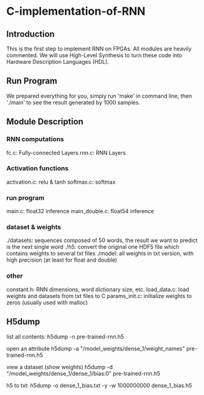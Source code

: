 # C-implementation-of-RNN

## Introduction
This is the first step to implement RNN on FPGAs. All modules are heavily commented. We will use High-Level Synthesis to turn these code into Hardware Description Languages (HDL).

## Run Program
We prepared everything for you, simply run 'make' in command line, then './main' to see the result generated by 1000 samples.

## Module Description

### RNN computations
fc.c: Fully-connected Layers 
rnn.c: RNN Layers

### Activation functions
activation.c: relu & tanh
softmax.c: softmax

### run program
main.c: float32 inference
main_double.c: float54 inference

### dataset & weights
./datasets: sequences composed of 50 words, the result we want to predict is the next single word
./h5: convert the original one HDF5 file which contains weights to several txt files
./model: all weights in txt version, with high precision (at least for float and double)


### other
constant.h: RNN dimensions, word dictionary size, etc.
load_data.c: load weights and datasets from txt files to C
params_init.c: initialize weights to zeros (usually used with malloc)



## H5dump

list all contents:
h5dump -n pre-trained-rnn.h5

open an attribute
h5dump -a "/model_weights/dense_1/weight_names" pre-trained-rnn.h5

view a dataset (show weights)
h5dump -d "/model_weights/dense_1/dense_1/bias:0" pre-trained-rnn.h5

h5 to txt:
h5dump -o dense_1_bias.txt -y -w 1000000000 dense_1_bias.h5
